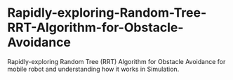 # Rapidly-exploring-Random-Tree-RRT-Algorithm-for-Obstacle-Avoidance
Rapidly-exploring Random Tree (RRT) Algorithm for Obstacle Avoidance for mobile robot and understanding how it works in Simulation.
